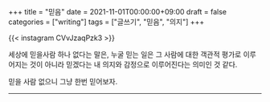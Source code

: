 +++
title = "믿음"
date = 2021-11-01T00:00:00+09:00
draft = false
categories = ["writing"]
tags = ["글쓰기", "믿음", "의지"]
+++

{{< instagram CVvJzaqPzk3 >}}

세상에 믿을사람 하나 없다는 말은,
누굴 믿는 일은 그 사람에 대한 객관적 평가로 이루어지는 것이 아니라 믿겠다는 내 의지와 감정으로 이루어진다는 의미인 것 같다.

믿을 사람 없으니 그냥 한번 믿어보자.

---
